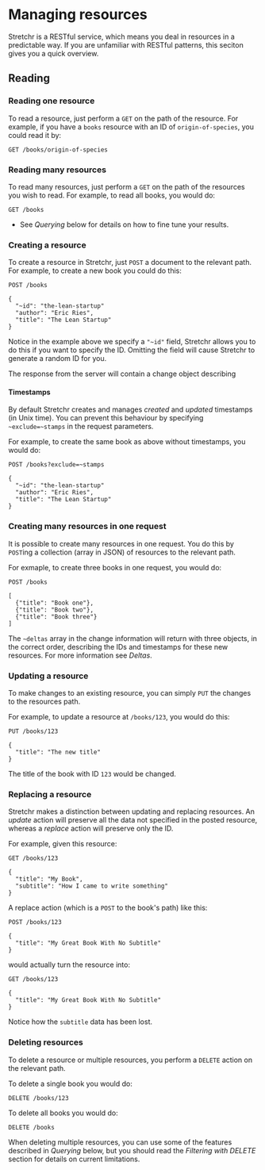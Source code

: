 # Managing resources

Stretchr is a RESTful service, which means you deal in resources in a predictable way.  If you are unfamiliar with RESTful patterns, this seciton gives you a quick overview.

## Reading

### Reading one resource

To read a resource, just perform a `GET` on the path of the resource.  For example, if you have a `books` resource with an ID of `origin-of-species`, you could read it by:

```
GET /books/origin-of-species
```

### Reading many resources

To read many resources, just perform a `GET` on the path of the resources you wish to read.  For example, to read all books, you would do:

```
GET /books
``` 

  * See _Querying_ below for details on how to fine tune your results.
 
### Creating a resource

To create a resource in Stretchr, just `POST` a document to the relevant path.  For example, to create a new book you could do this:

```
POST /books

{
  "~id": "the-lean-startup"
  "author": "Eric Ries",
  "title": "The Lean Startup"
}
```

Notice in the example above we specify a `"~id"` field, Stretchr allows you to do this if you want to specify the ID.  Omitting the field will cause Stretchr to generate a random ID for you.

The response from the server will contain a change object describing 

#### Timestamps

By default Stretchr creates and manages _created_ and _updated_ timestamps (in Unix time).  You can prevent this behaviour by specifying `~exclude=~stamps` in the request parameters.

For example, to create the same book as above without timestamps, you would do:

```
POST /books?exclude=~stamps

{
  "~id": "the-lean-startup"
  "author": "Eric Ries",
  "title": "The Lean Startup"
}
```

### Creating many resources in one request

It is possible to create many resources in one request.  You do this by `POST`ing a collection (array in JSON) of resources to the relevant path.

For exmaple, to create three books in one request, you would do:

```
POST /books

[
  {"title": "Book one"},
  {"title": "Book two"},
  {"title": "Book three"}
]
```

The `~deltas` array in the change information will return with three objects, in the correct order, describing the IDs and timestamps for these new resources.  For more information see _Deltas_.

### Updating a resource

To make changes to an existing resource, you can simply `PUT` the changes to the resources path.

For example, to update a resource at `/books/123`, you would do this:

```
PUT /books/123

{
  "title": "The new title"
}
```

The title of the book with ID `123` would be changed.

### Replacing a resource

Stretchr makes a distinction between updating and replacing resources.  An _update_ action will preserve all the data not specified in the posted resource, whereas a _replace_ action will preserve only the ID.

For example, given this resource:

```
GET /books/123

{
  "title": "My Book",
  "subtitle": "How I came to write something"
}
```

A replace action (which is a `POST` to the book's path) like this:

```
POST /books/123

{
  "title": "My Great Book With No Subtitle"
}
```

would actually turn the resource into:

```
GET /books/123

{
  "title": "My Great Book With No Subtitle"
}
```

Notice how the `subtitle` data has been lost.

### Deleting resources

To delete a resource or multiple resources, you perform a `DELETE` action on the relevant path.

To delete a single book you would do:

```
DELETE /books/123
```

To delete all books you would do:

```
DELETE /books
```

When deleting multiple resources, you can use some of the features described in _Querying_ below, but you should read the _Filtering with DELETE_ section for details on current limitations.